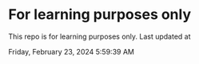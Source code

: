 # For learning purposes only
This repo is for learning purposes only.
Last updated at

Friday, February 23, 2024 5:59:39 AM

